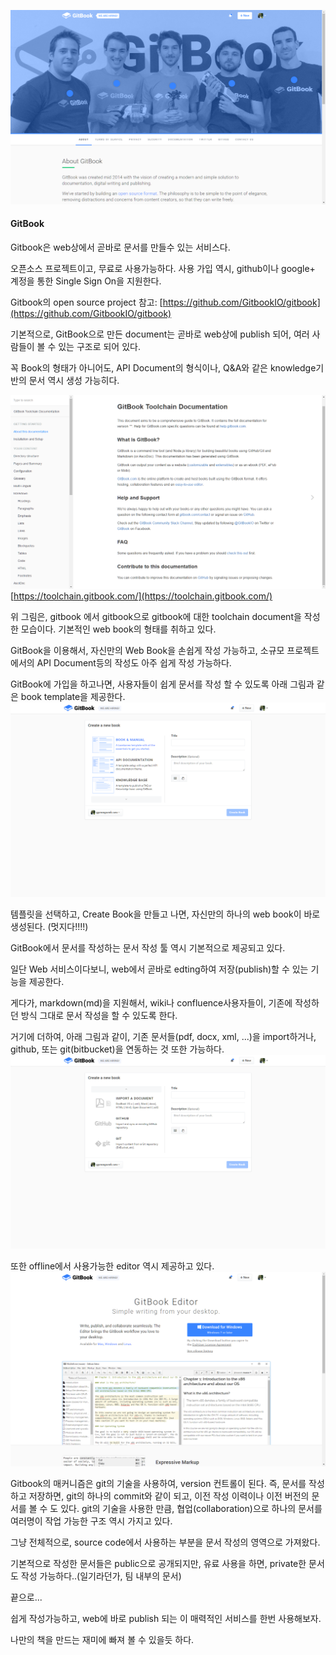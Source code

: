![](/assets/gitbook-main.png)

#### GitBook

Gitbook은 web상에서 곧바로 문서를 만들수 있는 서비스다.

오픈소스 프로젝트이고, 무료로 사용가능하다. 사용 가입 역시, github이나 google+ 계정을 통한 Single Sign On을 지원한다.

Gitbook의 open source project 참고: [https://github.com/GitbookIO/gitbook](https://github.com/GitbookIO/gitbook)

기본적으로, GitBook으로 만든 document는 곧바로 web상에 publish 되어, 여러 사람들이 볼 수 있는 구조로 되어 있다.

꼭 Book의 형태가 아니어도, API Document의 형식이나, Q&A와 같은 knowledge기반의 문서 역시 생성 가능히다.

![](/assets/gitbook-selfhosting.png)[https://toolchain.gitbook.com/](https://toolchain.gitbook.com/)

위 그림은, gitbook 에서 gitbook으로 gitbook에 대한 toolchain document을 작성한 모습이다. 기본적인 web book의 형태를 취하고 있다.

GitBook을 이용해서, 자신만의 Web Book을 손쉽게 작성 가능하고, 소규모 프로젝트에서의 API Document등의 작성도 아주 쉽게 작성 가능하다.

GitBook에 가입을 하고나면, 사용자들이 쉽게 문서를 작성 할 수 있도록 아래 그림과 같은 book template을 제공한다.![](/assets/gitbook-newbook.png)

템플릿을 선택하고, Create Book을 만들고 나면, 자신만의 하나의 web book이 바로 생성된다. \(멋지다!!!!\)

GitBook에서 문서를 작성하는 문서 작성 툴 역시 기본적으로 제공되고 있다.

일단 Web 서비스이다보니, web에서 곧바로 edting하여 저장\(publish\)할 수 있는 기능을 제공한다.

게다가, markdown\(md\)을 지원해서, wiki나 confluence사용자들이, 기존에 작성하던 방식 그대로 문서 작성을 할 수 있도록 한다.

거기에 더하여, 아래 그림과 같이, 기존 문서들\(pdf, docx, xml, ...\)을 import하거나, github, 또는 git\(bitbucket\)을 연동하는 것 또한 가능하다.![](/assets/gitbook-newbook-add.png)

또한 offline에서 사용가능한 editor 역시 제공하고 있다.![](/assets/gitbook-offline-editor.png)

Gitbook의 매커니즘은 git의 기술을 사용하여,  version 컨트롤이 된다. 즉, 문서를 작성하고 저장하면, git의 하나의 commit와 같이 되고, 이전 작성 이력이나 이전 버전의 문서를 볼 수 도 있다. git의 기술을 사용한 만큼, 협업\(collaboration\)으로 하나의 문서를 여러명이 작업 가능한 구조 역시 가지고 있다. 

그냥 전체적으로, source code에서 사용하는 부분을 문서 작성의 영역으로 가져왔다.

기본적으로 작성한 문서들은 public으로 공개되지만, 유료 사용을 하면, private한 문서도 작성 가능하다..\(일기라던가, 팀 내부의 문서\)



끝으로...

쉽게 작성가능하고, web에 바로 publish 되는 이 매력적인 서비스를 한번 사용해보자.

나만의 책을 만드는 재미에 빠져 볼 수 있을듯 하다.



